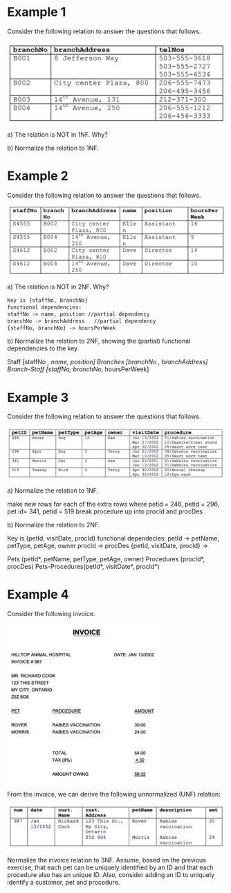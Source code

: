 # Example 1

Consider the following relation to answer the questions that follows. 

![pic1.png](pics/pic1.png)

a) The relation is NOT in 1NF. Why? 
 
b) Normalize the relation to 1NF. 

# Example 2

Consider the following relation to answer the questions that follows. 

![pic2.png](pics/pic2.png)

a) The relation is NOT in 2NF. Why? 

    Key is {staffNo, branchNo}
    functional dependencies:
    staffNo -> name, position //partial dependency
    branchNo -> branchAddress   //partial dependency
    {staffNo, branchNo} -> hoursPerWeek
 
b) Normalize the relation to 2NF, showing the (partial) functional dependencies to the key. 

Staff [staffNo *, name, position]
Branches [branchNo *, branchAddress]
Branch-Staff [staffNo*, branchNo*, hoursPerWeek]

# Example 3

Consider the following relation to answer the questions that follows. 

![pic3.png](pics/pic3.png)

a) Normalize the relation to 1NF. 

make new rows for each of the extra rows where petid = 246,
petid = 296, pet id= 341, petid = 519
break procedure up into procId and procDes

b) Normalize the relation to 2NF. 

Key is {petId, visitDate, procId}
functional dependecies:
petId -> petName, petType, petAge, owner
procId -> procDes
{petId, visitDate, procId} ->

Pets (petId*, petName, petType, petAge, owner)
Procedures (procId*, procDes)
Pets-Procedures(petId*, visitDate*, procId*)

# Example 4

Consider the following invoice.

![pic4.png](pics/pic4.png)

From the invoice, we can derive the following unnormalized (UNF) relation: 	

![pic5.png](pics/pic5.png)

Normalize the invoice relation to 3NF.  Assume, based on the previous exercise, that each pet can be uniquely identified by an ID and that each procedure also has an unique ID. Also, consider adding an ID to uniquely identify a customer, pet and procedure. 



 




